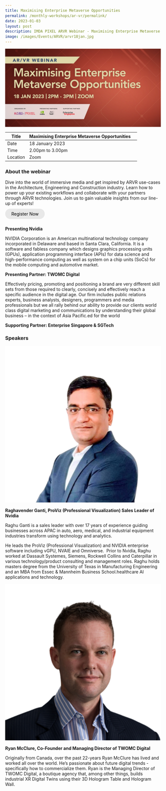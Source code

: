 ```yaml
---
title: Maximising Enterprise Metaverse Opportunities
permalink: /monthly-workshops/ar-vr/permalink/
date: 2023-01-03
layout: post
description: IMDA PIXEL ARVR Webinar - Maximising Enterprise Metaverse Opportunities
image: /images/Events/ARVR/arvr18jan.jpg
---
```

![18 Jan - ARVR](/images/Events/ARVR/arvr18jan.jpg)

| Title | Maximising Enterprise Metaverse Opportunities | | 
| -------- | -------- | --------| 
| Date  | 18 January 2023  | 
| Time  | 2.00pm to 3.00pm  |
| Location  | Zoom |

### About the webinar 

Dive into the world of immersive media and get inspired by ARVR use-cases in the Architecture, Engineering and Construction industry. Learn how to power up your existing workflows and collaborate with your partners  through ARVR technologies. Join us to gain valuable insights from our line-up of experts!
<br><br><a href="https://imda-pixel.sg/event/374" target="_blank" style="background-color: #E8E8E8; color: black; text-decoration: none; border-radius: 100px; padding-left: 20px; padding-right: 20px; padding-top:8px; padding-bottom:8px">Register Now</a><br><br>

**Presenting Nvidia**

NVIDIA Corporation is an American multinational technology company incorporated in Delaware and based in Santa Clara, California. It is a software and fabless company which designs graphics processing units (GPUs), application programming interface (APIs) for data science and high-performance computing as well as system on a chip units (SoCs) for the mobile computing and automotive market.

**Presenting Partner: TWOMC Digital**

Effectively pricing, promoting and positioning a brand are very different skill sets from those required to clearly, concisely and effectively reach a specific audience in the digital age. Our firm includes public relations experts, business analysts, designers, programmers and media professionals but we all rally behind our ability to provide our clients world class digital marketing and communications by understanding their global business – in the context of Asia Pacific.ed for the world

**Supporting Partner: Enterprise Singapore & SGTech**


### Speakers 

![](/images/Events/ARVR/navida.png)

**Raghavender Ganti, ProViz (Professional Visualization) Sales Leader of Nvidia**

Raghu Ganti is a sales leader with over 17 years of experience guiding businesses across APAC in auto, aero, medical, and industrial equipment industries transform using technology and analytics.

He leads the ProViz (Professional Visualization) and NVIDIA enterprise software including vGPU, NVAIE and Omniverse.  Prior to Nvidia, Raghu worked at Dassault Systemes, Siemens, Rockwell Collins and Caterpillar in various technology/product consulting and management roles. Raghu holds masters degree from the University of Texas in Manufacturing Engineering and an MBA from Essec & Mannheim Business School.healthcare AI applications and technology.

![](/images/Events/ARVR/twomc.png)

**Ryan McClure, Co-Founder and Managing Director of TWOMC Digital**

Originally from Canada, over the past 22-years Ryan McClure has lived and worked all over the world. He’s passionate about future digital trends - specifically how to commercialize them. Ryan is the Managing Director of TWOMC Digital, a boutique agency that, among other things, builds industrial XR Digital Twins using their 3D Hologram Table and Hologram Wall.